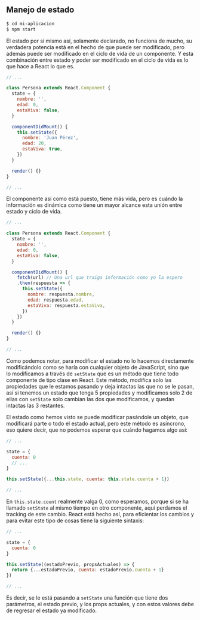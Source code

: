 ## Manejo de estado

```sh
$ cd mi-aplicacion
$ npm start
```

El estado por sí mismo así, solamente declarado, no funciona de mucho, su
verdadera potencia está en el hecho de que puede ser modificado, pero además
puede ser modificado en el ciclo de vida de un componente. Y esta combinación
entre estado y poder ser modificado en el ciclo de vida es lo que hace a React
lo que es.

```js
// ...

class Persona extends React.Component {
  state = {
    nombre: '',
    edad: 0,
    estaViva: false,
  }

  componentDidMount() {
    this.setState({
      nombre: 'Juan Pérez',
      edad: 20,
      estaViva: true,
    })
  }

  render() {}
}

// ...
```

El componente así como está puesto, tiene más vida, pero es cuándo la
información es dinámica como tiene un mayor alcance esta unión entre estado y
ciclo de vida.

```js
// ...

class Persona extends React.Component {
  state = {
    nombre: '',
    edad: 0,
    estaViva: false,
  }

  componentDidMount() {
    fetch(url) // Una url que traiga información como yo la espero
    .then(respuesta => {
      this.setState({
        nombre: respuesta.nombre,
        edad: respuesta.edad,
        estaViva: respuesta.estaViva,
      })
    })
  }

  render() {}
}

// ...
```

Como podemos notar, para modificar el estado no lo hacemos directamente
modificándolo como se haría con cualquier objeto de JavaScript, sino que lo
modificamos a través de `setState` que es un método que tiene todo componente de
tipo clase en React. Este método, modifica solo las propiedades que le estamos
pasando y deja intactas las que no se le pasan, así si tenemos un estado que
tenga 5 propiedades y modificamos solo 2 de ellas con `setState` solo cambian
las dos que modificamos, y quedan intactas las 3 restantes.

El estado como hemos visto se puede modificar pasándole un objeto, que
modificará parte o todo el estado actual, pero este método es asíncrono, eso
quiere decir, que no podemos esperar que cuándo hagamos algo así:

```js
// ...

state = {
  cuenta: 0
  // ...
}

this.setState({...this.state, cuenta: this.state.cuenta + 1})

// ...
```

En `this.state.count` realmente valga 0, como esperamos, porque si se ha llamado
`setState` al mismo tiempo en otro componente, aquí perdamos el tracking de este
cambio. React está hecho así, para eficientar los cambios y para evitar este
tipo de cosas tiene la siguiente sintaxis:

```js
// ...

state = {
  cuenta: 0
}

this.setState((estadoPrevio, propsActuales) => {
  return {...estadoPrevio, cuenta: estadoPrevio.cuenta + 1}
})

// ...
```

Es decir, se le está pasando a `setState` una función que tiene dos parámetros,
el estado previo, y los props actuales, y con estos valores debe de regresar el
estado ya modificado.
